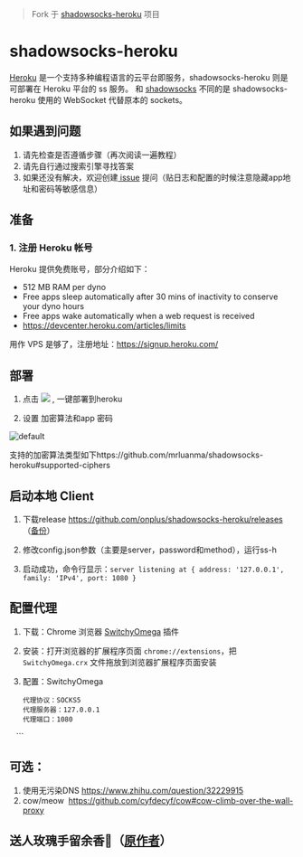 > Fork 于 [shadowsocks-heroku](https://github.com/mrluanma/shadowsocks-heroku) 项目

# shadowsocks-heroku
[Heroku](https://www.heroku.com/) 是一个支持多种编程语言的云平台即服务，shadowsocks-heroku 则是可部署在 Heroku 平台的 ss 服务。
和 [shadowsocks](https://github.com/clowwindy/shadowsocks) 不同的是 shadowsocks-heroku 使用的 WebSocket 代替原本的 sockets。

## 如果遇到问题
1. 请先检查是否遵循步骤（再次阅读一遍教程）
2. 请先自行通过搜索引擎寻找答案
3. 如果还没有解决，欢迎创建[ issue](https://github.com/onplus/shadowsocks-heroku/issues/new) 提问（贴日志和配置的时候注意隐藏app地址和密码等敏感信息）

## 准备

### 1. 注册 Heroku 帐号
Heroku 提供免费账号，部分介绍如下：
- 512 MB RAM per dyno
- Free apps sleep automatically after 30 mins of inactivity to conserve your dyno hours
- Free apps wake automatically when a web request is received
- https://devcenter.heroku.com/articles/limits

用作 VPS 是够了，注册地址：https://signup.heroku.com/

## 部署
1. 点击 [![](https://www.herokucdn.com/deploy/button.svg)](https://heroku.com/deploy?template=https://github.com/onplus/shadowsocks-heroku/tree/re) , 一键部署到heroku

1. 设置 加密算法和app 密码

![default](https://user-images.githubusercontent.com/31188782/31310674-e783c9e4-abce-11e7-87d2-48f328e74169.JPG)

支持的加密算法类型如下https://github.com/mrluanma/shadowsocks-heroku#supported-ciphers

## 启动本地 Client
1. 下载release https://github.com/onplus/shadowsocks-heroku/releases （[备份](https://github.com/onplus/archive/tool/)）

2. 修改config.json参数（主要是server，password和method），运行ss-h

5. 启动成功，命令行显示：`server listening at { address: '127.0.0.1', family: 'IPv4', port: 1080 }`

## 配置代理
1. 下载：Chrome 浏览器 [SwitchyOmega](https://github.com/FelisCatus/SwitchyOmega/releases) 插件

2. 安装：打开浏览器的扩展程序页面 `chrome://extensions`，把 `SwitchyOmega.crx` 文件拖放到浏览器扩展程序页面安装

3. 配置：SwitchyOmega
    ```
    代理协议：SOCKS5
    代理服务器：127.0.0.1
    代理端口：1080
    ```
## 可选：
1. 使用无污染DNS https://www.zhihu.com/question/32229915
2. cow/meow  https://github.com/cyfdecyf/cow#cow-climb-over-the-wall-proxy
 
## 送人玫瑰手留余香🌹（[原作者](https://github.com/521xueweihan/shadowsocks-heroku/tree/master)）
